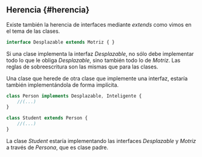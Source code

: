 ## Herencia {#herencia}

Existe también la herencia de interfaces mediante _extends_ como vimos en el tema de las clases.

```ts
interface Desplazable extends Motriz { }
```

Si una clase implementa la interfaz _Desplazable_, no sólo debe implementar todo lo que le obliga _Desplazable_, sino también todo lo de _Motriz_. Las reglas de sobreescritura son las mismas que para las clases.

Una clase que herede de otra clase que implemente una interfaz, estaría también implementándola de forma implícita.

```ts
class Person implements Desplazable, Inteligente {
    //(...)
}

class Student extends Person {
    //(...)
}
```

La clase *Student* estaría implementando las interfaces _Desplazable_ y _Motriz_ a través de *Persona*, que es clase padre.